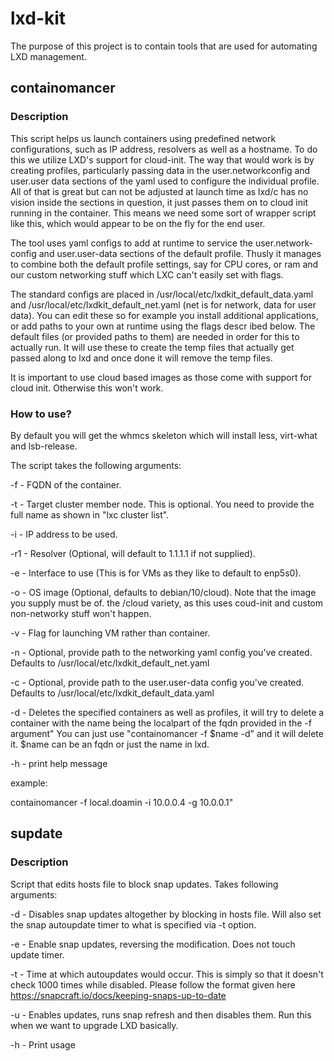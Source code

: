 # lxd-kit
The purpose of this project is to contain tools that are used for automating LXD management.

## containomancer
### Description
This script helps us launch containers using predefined network configurations, such as IP address, resolvers as well as a hostname. To do this we utilize LXD's support for cloud-init. The way that would work is by creating profiles, particularly passing data in the user.networkconfig and user.user data sections of the yaml used to configure the individual profile. All of that is great but can not be adjusted at launch time as lxd/c has no vision inside the sections in question, it just passes them on to cloud init running in the container. This means we need some sort of wrapper script like this, which would appear to be on the fly for the end user. 

The tool uses yaml configs to add at runtime to service the user.network-config and user.user-data sections of the default profile. Thusly it manages to combine both the default profile settings, say for CPU cores, or ram and our custom networking stuff which LXC can't easily set with flags.

The standard configs are placed in /usr/local/etc/lxdkit_default_data.yaml and /usr/local/etc/lxdkit_default_net.yaml (net is for network, data for user data). You can edit these so for example you install additional applications, or add paths to your own at runtime using the flags descr
ibed below. The default files (or provided paths to them) are needed in order for this to actually run. It will use these to create the temp files that actually get passed along to lxd and once done it will remove the temp files.

It is important to use cloud based images as those come with support for cloud init. Otherwise this won't work. 

### How to use?

By default you will get the whmcs skeleton which will install less, virt-what  and lsb-release. 

The script takes the following arguments:

-f - FQDN of the container.

-t - Target cluster member node. This is optional. You need to provide the full name as shown in "lxc cluster list".

-i - IP address to be used.

-r1 - Resolver (Optional, will default to 1.1.1.1 if not supplied).

-e - Interface to use (This is for VMs as they like to default to enp5s0).

-o - OS image (Optional, defaults to debian/10/cloud). Note that the image you supply must be of.
       the /cloud variety, as this uses coud-init and custom non-networky stuff won't happen.

-v - Flag for launching VM rather than container.

-n - Optional, provide path to the networking yaml config you've created. Defaults to /usr/local/etc/lxdkit_default_net.yaml

-c - Optional, provide path to the user.user-data config you've created. Defaults to /usr/local/etc/lxdkit_default_data.yaml

-d - Deletes the specified containers as well as profiles, it will try to delete a container with the name being the localpart of the fqdn provided in the -f argument"
     You can just use "containomancer -f $name -d" and it will delete it. $name can be an fqdn or just the name in lxd.

-h - print help message

example:

containomancer -f local.doamin -i 10.0.0.4 -g 10.0.0.1"

## supdate
### Description
Script that edits hosts file to block snap updates.
Takes following arguments:

  -d - Disables snap updates altogether by blocking in hosts file.
       Will also set the snap autoupdate timer to what is specified
	   via -t option.

  -e - Enable snap updates, reversing the modification. Does not touch
       update timer.
  
  -t - Time at which autoupdates would occur. This is simply so that
       it doesn't check 1000 times while disabled. Please follow the format
	   given here https://snapcraft.io/docs/keeping-snaps-up-to-date

  -u - Enables updates, runs snap refresh and then disables them. Run this
       when we want to upgrade LXD basically.
 
  -h - Print usage
